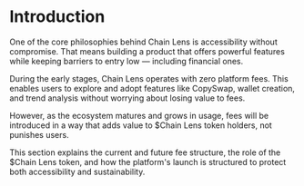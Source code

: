 # Introduction

One of the core philosophies behind Chain Lens is accessibility without compromise. That means building a product that offers powerful features while keeping barriers to entry low — including financial ones.

During the early stages, Chain Lens operates with zero platform fees. This enables users to explore and adopt features like CopySwap, wallet creation, and trend analysis without worrying about losing value to fees.

However, as the ecosystem matures and grows in usage, fees will be introduced in a way that adds value to $Chain Lens token holders, not punishes users.

This section explains the current and future fee structure, the role of the $Chain Lens token, and how the platform's launch is structured to protect both accessibility and sustainability.
